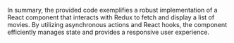 In summary, the provided code exemplifies a robust implementation of a React component that interacts with Redux to fetch and display a list of movies. By utilizing asynchronous actions and React hooks, the component efficiently manages state and provides a responsive user experience. 

